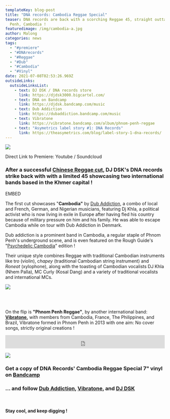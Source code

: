 ```yaml
---
templateKey: blog-post
title: "DNA records: Cambodia Reggae Special"
teaser: DNA records are back with a scorching Reggae 45, straight outta Phnom
  Penh, Cambodia !
featuredimage: /img/cambodia-a.jpg
author: Malong
categories: news
tags:
  - "#premiere"
  - "#DNArecords"
  - "#Reggae"
  - "#Dub"
  - "#Cambodia"
  - "#Vinyl"
date: 2021-07-08T02:53:26.969Z
outsideLinks:
  outsideLinksList:
    - text: DJ DSK / DNA records store
      link: https://djdsk3000.bigcartel.com/
    - text: DNA on Bandcamp
      link: https://djdsk.bandcamp.com/music
    - text: Dub Addiction
      link: https://dubaddiction.bandcamp.com/music
    - text: Vibratone
      link: https://vibratone.bandcamp.com/album/phnom-penh-reggae
    - text: "Asymetrics label story #1: DNA Records"
      link: https://theasymetrics.com/blog/label-story-1-dna-records/
---
```

![](/img/cambodia-a.jpg)

Direct Link to Premiere: Youtube / Soundcloud

### After a successful [Chinese Reggae cut](https://theasymetrics.com/blog/label-story-1-dna-records/), DJ DSK's DNA records strike back with with a limited 45 showcasing two international bands based in the Khmer capital !

EMBED

The first cut showcases "**Cambodia"** by [Dub Addiction](https://www.last.fm/music/Dub+Addiction/+wiki), a combo of local and French, German, and Nigerian musicians, featuring Dj Khla, a political activist who is now living in exile in Europe after having fled his country because of military pressure on him and his family. He was able to escape Cambodia while on tour with Dub Addiction in Denmark.

Dub addiction is a prominent band in Cambodia, a regular staple of Phnom Penh's underground scene, and is even featured on the Rough Guide's "[Psychedelic Cambodia](https://worldmusic.net/products/the-rough-guide-to-psychedelic-cambodia)" edition !

Their unique style combines Reggae with traditional Cambodian instruments like t*ro* (violin), c*hapey* (traditional Cambodian string instrument) and *Roneat* (xylophone), along with the toasting of Cambodian vocalists DJ Khla (Nhem Palla), MC Curly (Kosal Dang) and a variety of traditional vocalists and international MCs.

![](/img/theasymetrics_dub_addiction.jpg)

<br>

<br>

On the flip is **"Phnom Penh Reggae"**, by another international band: **[Vibratone](https://www.facebook.com/VibratoneBand),** with members from Cambodia, France, The Philippines, and Brazil, Vibratone formed in Phnom Penh in 2013 with one aim: No cover songs, strictly original creations !

<iframe style="border: 0; width: 100%; height: 42px;" src="https://bandcamp.com/EmbeddedPlayer/album=3739556668/size=small/bgcol=ffffff/linkcol=0687f5/track=2742232723/transparent=true/" seamless><a href="https://djdsk.bandcamp.com/album/cambodian-reggae-special">Cambodian Reggae Special by Vibratone</a></iframe>

![](/img/vibratone.jpg)

### Get a copy of DNA Records' Cambodia Reggae Special 7" vinyl on [Bandcamp](https://djdsk.bandcamp.com/album/cambodian-reggae-special)

### ... and follow [Dub Addiction](https://www.facebook.com/DubAddictionCambodia), [Vibratone](https://www.facebook.com/VibratoneBand), and [DJ DSK](https://djdsk3000.bigcartel.com/bio)

<br>

#### Stay cool, and keep digging !